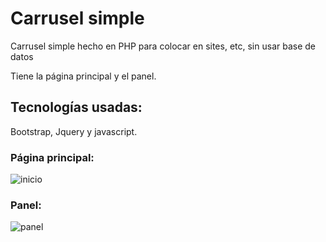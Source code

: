 # Carrusel simple

Carrusel simple hecho en PHP  para colocar en sites, etc, sin usar base de datos

Tiene la página principal y el panel.

## Tecnologías usadas:
Bootstrap, Jquery y javascript.

### Página principal:
![inicio](https://user-images.githubusercontent.com/33044260/113653145-421c1f00-9663-11eb-83c5-0a6d684de423.png)

### Panel:
![panel](https://user-images.githubusercontent.com/33044260/113653151-447e7900-9663-11eb-8f22-27a6d30fb955.png)

